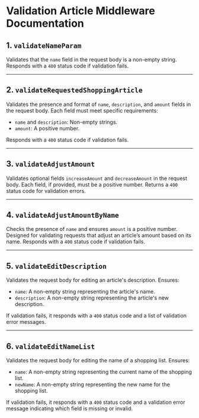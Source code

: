 # Validation Article Middleware Documentation

## 1. `validateNameParam`
Validates that the `name` field in the request body is a non-empty string. 
Responds with a `400` status code if validation fails.

---

## 2. `validateRequestedShoppingArticle`
Validates the presence and format of `name`, `description`, and `amount` fields in the request body. Each field must meet specific requirements:
- `name` and `description`: Non-empty strings.
- `amount`: A positive number.

Responds with a `400` status code if validation fails.

---

## 3. `validateAdjustAmount`
Validates optional fields `increaseAmount` and `decreaseAmount` in the request body. Each field, if provided, must be a positive number. Returns a `400` status code for validation errors.

---

## 4. `validateAdjustAmountByName`
Checks the presence of `name` and ensures `amount` is a positive number. Designed for validating requests that adjust an article’s amount based on its name. Responds with a `400` status code if validation fails.

---

## 5. `validateEditDescription`
Validates the request body for editing an article's description. Ensures:
- `name`: A non-empty string representing the article's name.
- `description`: A non-empty string representing the article's new description.

If validation fails, it responds with a `400` status code and a list of validation error messages.

---

## 6. `validateEditNameList`
Validates the request body for editing the name of a shopping list. Ensures:
- `name`: A non-empty string representing the current name of the shopping list.
- `newName`: A non-empty string representing the new name for the shopping list.

If validation fails, it responds with a `400` status code and a validation error message indicating which field is missing or invalid.
